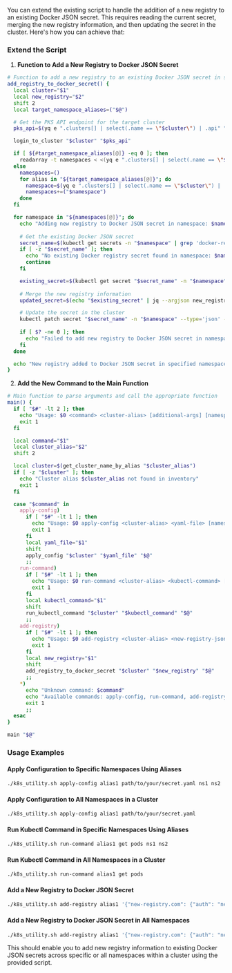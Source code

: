 You can extend the existing script to handle the addition of a new registry to an existing Docker JSON secret. This requires reading the current secret, merging the new registry information, and then updating the secret in the cluster. Here's how you can achieve that:

### Extend the Script

1. **Function to Add a New Registry to Docker JSON Secret**

```bash
# Function to add a new registry to an existing Docker JSON secret in specific or all namespaces of a cluster
add_registry_to_docker_secret() {
  local cluster="$1"
  local new_registry="$2"
  shift 2
  local target_namespace_aliases=("$@")

  # Get the PKS API endpoint for the target cluster
  pks_api=$(yq e ".clusters[] | select(.name == \"$cluster\") | .api" "$inventory_file")

  login_to_cluster "$cluster" "$pks_api"

  if [ ${#target_namespace_aliases[@]} -eq 0 ]; then
    readarray -t namespaces < <(yq e ".clusters[] | select(.name == \"$cluster\") | .namespaces[].name" "$inventory_file")
  else
    namespaces=()
    for alias in "${target_namespace_aliases[@]}"; do
      namespace=$(yq e ".clusters[] | select(.name == \"$cluster\") | .namespaces[] | select(.alias == \"$alias\") | .name" "$inventory_file")
      namespaces+=("$namespace")
    done
  fi

  for namespace in "${namespaces[@]}"; do
    echo "Adding new registry to Docker JSON secret in namespace: $namespace in cluster: $cluster"
    
    # Get the existing Docker JSON secret
    secret_name=$(kubectl get secrets -n "$namespace" | grep 'docker-registry' | awk '{print $1}')
    if [ -z "$secret_name" ]; then
      echo "No existing Docker registry secret found in namespace: $namespace"
      continue
    fi

    existing_secret=$(kubectl get secret "$secret_name" -n "$namespace" -o json | jq -r '.data[".dockerconfigjson"]' | base64 -d)
    
    # Merge the new registry information
    updated_secret=$(echo "$existing_secret" | jq --argjson new_registry "$new_registry" '.auths |= . + $new_registry')

    # Update the secret in the cluster
    kubectl patch secret "$secret_name" -n "$namespace" --type='json' -p="[{'op': 'replace', 'path': '/data/.dockerconfigjson', 'value':\"$(echo $updated_secret | base64 -w 0)\"}]"
    
    if [ $? -ne 0 ]; then
      echo "Failed to add new registry to Docker JSON secret in namespace: $namespace in cluster: $cluster"
    fi
  done

  echo "New registry added to Docker JSON secret in specified namespaces in cluster: $cluster."
}
```

2. **Add the New Command to the Main Function**

```bash
# Main function to parse arguments and call the appropriate function
main() {
  if [ "$#" -lt 2 ]; then
    echo "Usage: $0 <command> <cluster-alias> [additional-args] [namespace-alias...]"
    exit 1
  fi

  local command="$1"
  local cluster_alias="$2"
  shift 2

  local cluster=$(get_cluster_name_by_alias "$cluster_alias")
  if [ -z "$cluster" ]; then
    echo "Cluster alias $cluster_alias not found in inventory"
    exit 1
  fi

  case "$command" in
    apply-config)
      if [ "$#" -lt 1 ]; then
        echo "Usage: $0 apply-config <cluster-alias> <yaml-file> [namespace-alias...]"
        exit 1
      fi
      local yaml_file="$1"
      shift
      apply_config "$cluster" "$yaml_file" "$@"
      ;;
    run-command)
      if [ "$#" -lt 1 ]; then
        echo "Usage: $0 run-command <cluster-alias> <kubectl-command> [namespace-alias...]"
        exit 1
      fi
      local kubectl_command="$1"
      shift
      run_kubectl_command "$cluster" "$kubectl_command" "$@"
      ;;
    add-registry)
      if [ "$#" -lt 1 ]; then
        echo "Usage: $0 add-registry <cluster-alias> <new-registry-json> [namespace-alias...]"
        exit 1
      fi
      local new_registry="$1"
      shift
      add_registry_to_docker_secret "$cluster" "$new_registry" "$@"
      ;;
    *)
      echo "Unknown command: $command"
      echo "Available commands: apply-config, run-command, add-registry"
      exit 1
      ;;
  esac
}

main "$@"
```

### Usage Examples

#### Apply Configuration to Specific Namespaces Using Aliases

```sh
./k8s_utility.sh apply-config alias1 path/to/your/secret.yaml ns1 ns2
```

#### Apply Configuration to All Namespaces in a Cluster

```sh
./k8s_utility.sh apply-config alias1 path/to/your/secret.yaml
```

#### Run Kubectl Command in Specific Namespaces Using Aliases

```sh
./k8s_utility.sh run-command alias1 get pods ns1 ns2
```

#### Run Kubectl Command in All Namespaces in a Cluster

```sh
./k8s_utility.sh run-command alias1 get pods
```

#### Add a New Registry to Docker JSON Secret

```sh
./k8s_utility.sh add-registry alias1 '{"new-registry.com": {"auth": "new-auth-token"}}' ns1 ns2
```

#### Add a New Registry to Docker JSON Secret in All Namespaces

```sh
./k8s_utility.sh add-registry alias1 '{"new-registry.com": {"auth": "new-auth-token"}}'
```

This should enable you to add new registry information to existing Docker JSON secrets across specific or all namespaces within a cluster using the provided script.